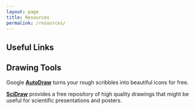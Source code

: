 ```yaml
---
layout: page
title: Resources
permalink: /resources/
---
```


## Useful Links

<h2><b>Drawing Tools</b></h2> 

Google [**AutoDraw**](https://www.autodraw.com/) turns your rough scribbles into beautiful icons for free.

[**SciDraw**](https://scidraw.io/) provides a free repository of high quality drawings that might be useful for scientific presentations and posters.
